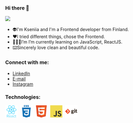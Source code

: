 ### Hi there 👋

<div id="header" align="start">
  <img src="https://media4.giphy.com/media/3oKIPnAiaMCws8nOsE/giphy.gif?cid=ecf05e47l27vsn7hyv16z9vnjkb2zewqdvydl96vv5becv46&rid=giphy.gif&ct=g" width="200"/>
</div>

- 👽I'm Kseniia and I'm a Frontend developer from Finland.
- ❤️I tried different things, chose the Frontend.
- 👩🏽‍💻I’m I’m currently learning on JavaScript, ReactJS.
- ⌨️Sincerely love clean and beautiful code.

### Connect with me:
- <a href="https://www.linkedin.com/in/kseniia-surmenkova-41771321a/" target="blank">LinkedIn</a>
- <a href="ksenija.surmenkova@gmail.com" target="blank">E-mail</a>
- <a href="https://www.instagram.com/meladidi/" target="blank">Instagram</a>

### Technologies:
<div>
  <img src="https://github.com/devicons/devicon/blob/master/icons/react/react-original-wordmark.svg" title="React" alt="React" width="40" height="40"/>&nbsp;
  <img src="https://github.com/devicons/devicon/blob/master/icons/css3/css3-plain-wordmark.svg"  title="CSS3" alt="CSS" width="40" height="40"/>&nbsp;
  <img src="https://github.com/devicons/devicon/blob/master/icons/html5/html5-original.svg" title="HTML5" alt="HTML" width="40" height="40"/>&nbsp;
  <img src="https://github.com/devicons/devicon/blob/master/icons/javascript/javascript-original.svg" title="JavaScript" alt="JavaScript" width="40" height="40"/>&nbsp;
  <img src="https://github.com/devicons/devicon/blob/master/icons/git/git-original-wordmark.svg" title="Git" **alt="Git" width="40" height="40"/>
</div>
